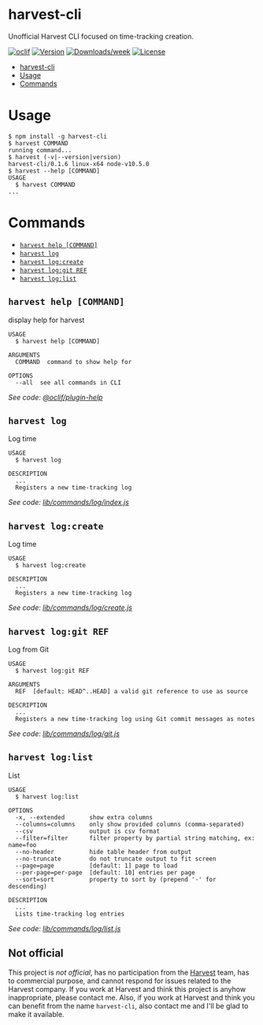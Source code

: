 # harvest-cli

Unofficial Harvest CLI focused on time-tracking creation.

[![oclif](https://img.shields.io/badge/cli-oclif-brightgreen.svg)](https://oclif.io)
[![Version](https://img.shields.io/npm/v/harvest-cli.svg)](https://npmjs.org/package/harvest-cli)
[![Downloads/week](https://img.shields.io/npm/dw/harvest-cli.svg)](https://npmjs.org/package/harvest-cli)
[![License](https://img.shields.io/npm/l/harvest-cli.svg)](https://github.com/lucasconstantino/harvest-cli/blob/master/package.json)

<!-- toc -->
* [harvest-cli](#harvest-cli)
* [Usage](#usage)
* [Commands](#commands)
<!-- tocstop -->

# Usage

<!-- usage -->
```sh-session
$ npm install -g harvest-cli
$ harvest COMMAND
running command...
$ harvest (-v|--version|version)
harvest-cli/0.1.6 linux-x64 node-v10.5.0
$ harvest --help [COMMAND]
USAGE
  $ harvest COMMAND
...
```
<!-- usagestop -->

# Commands

<!-- commands -->
* [`harvest help [COMMAND]`](#harvest-help-command)
* [`harvest log`](#harvest-log)
* [`harvest log:create`](#harvest-logcreate)
* [`harvest log:git REF`](#harvest-loggit-ref)
* [`harvest log:list`](#harvest-loglist)

## `harvest help [COMMAND]`

display help for harvest

```
USAGE
  $ harvest help [COMMAND]

ARGUMENTS
  COMMAND  command to show help for

OPTIONS
  --all  see all commands in CLI
```

_See code: [@oclif/plugin-help](https://github.com/oclif/plugin-help/blob/v2.1.6/src/commands/help.ts)_

## `harvest log`

Log time

```
USAGE
  $ harvest log

DESCRIPTION
  ...
  Registers a new time-tracking log
```

_See code: [lib/commands/log/index.js](https://github.com/lucasconstantino/harvest-cli/blob/v0.1.6/lib/commands/log/index.js)_

## `harvest log:create`

Log time

```
USAGE
  $ harvest log:create

DESCRIPTION
  ...
  Registers a new time-tracking log
```

_See code: [lib/commands/log/create.js](https://github.com/lucasconstantino/harvest-cli/blob/v0.1.6/lib/commands/log/create.js)_

## `harvest log:git REF`

Log from Git

```
USAGE
  $ harvest log:git REF

ARGUMENTS
  REF  [default: HEAD^..HEAD] a valid git reference to use as source

DESCRIPTION
  ...
  Registers a new time-tracking log using Git commit messages as notes
```

_See code: [lib/commands/log/git.js](https://github.com/lucasconstantino/harvest-cli/blob/v0.1.6/lib/commands/log/git.js)_

## `harvest log:list`

List

```
USAGE
  $ harvest log:list

OPTIONS
  -x, --extended       show extra columns
  --columns=columns    only show provided columns (comma-separated)
  --csv                output is csv format
  --filter=filter      filter property by partial string matching, ex: name=foo
  --no-header          hide table header from output
  --no-truncate        do not truncate output to fit screen
  --page=page          [default: 1] page to load
  --per-page=per-page  [default: 10] entries per page
  --sort=sort          property to sort by (prepend '-' for descending)

DESCRIPTION
  ...
  Lists time-tracking log entries
```

_See code: [lib/commands/log/list.js](https://github.com/lucasconstantino/harvest-cli/blob/v0.1.6/lib/commands/log/list.js)_
<!-- commandsstop -->

## Not official

This project is _not official_, has no participation from the [Harvest](https://www.getharvest.com/) team, has to commercial purpose, and cannot respond for issues related to the Harvest company. If you work at Harvest and think this project is anyhow inappropriate, please contact me. Also, if you work at Harvest and think you can benefit from the name `harvest-cli`, also contact me and I'll be glad to make it available.

